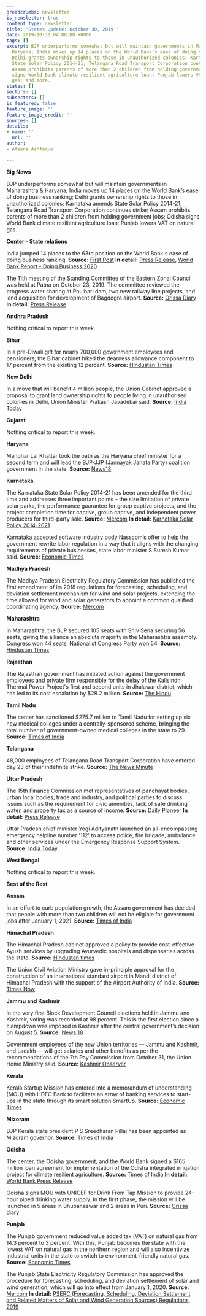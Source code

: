 ```yaml
---
breadcrumbs: newsletter
is_newsletter: true
content_type: newsletter
title: 'States Update: October 30, 2019 '
date: 2019-10-30 04:00:00 +0000
tags: []
excerpt: BJP underperforms somewhat but will maintain governments in Maharashtra &
  Haryana; India moves up 14 places on the World Bank’s ease of doing business ranking;
  Delhi grants ownership rights to those in unauthorized colonies; Karnataka amends
  State Solar Policy 2014-21; Telangana Road Transport Corporation continues strike;
  Assam prohibits parents of more than 2 children from holding government jobs; Odisha
  signs World Bank climate resilient agriculture loan; Punjab lowers VAT on natural
  gas; and more.
states: []
sectors: []
subsectors: []
is_featured: false
feature_image: ''
feature_image_credit: ''
sources: []
details:
- name: ''
  url: ''
author:
- Afeena Ashfaque

---
```

**Big News**

BJP underperforms somewhat but will maintain governments in Maharashtra & Haryana; India moves up 14 places on the World Bank’s ease of doing business ranking; Delhi grants ownership rights to those in unauthorized colonies; Karnataka amends State Solar Policy 2014-21; Telangana Road Transport Corporation continues strike; Assam prohibits parents of more than 2 children from holding government jobs; Odisha signs World Bank climate resilient agriculture loan; Punjab lowers VAT on natural gas.

**Center – State relations**

India jumped 14 places to the 63rd position on the World Bank's ease of doing business ranking. **Source:** [First Post](https://www.firstpost.com/business/india-ranks-63-in-world-banks-ease-of-doing-business-improvement-is-outcome-of-narendra-modi-govts-reforms-says-corporate-india-7548751.html) **In detail:** [Press Release](https://pib.gov.in/newsite/PrintRelease.aspx?relid=193994), [World Bank Report - Doing Business 2020](https://openknowledge.worldbank.org/bitstream/handle/10986/32436/9781464814402.pdf)

The 11th meeting of the Standing Committee of the Eastern Zonal Council was held at Patna on October 23, 2019. The committee reviewed the progress water sharing at Phulbari dam, two new railway line projects, and land acquisition for development of Bagdogra airport. **Source:** [Orissa Diary](https://orissadiary.com/11th-meeting-standing-committee-eastern-zonal-council-held-october-23-2019-patna/) **In detail:** [Press Release](https://pib.gov.in/newsite/PrintRelease.aspx?relid=193977)

**Andhra Pradesh**

Nothing critical to report this week.

**Bihar**

In a pre-Diwali gift for nearly 700,000 government employees and pensioners, the Bihar cabinet hiked the dearness allowance component to 17 percent from the existing 12 percent. **Source:** [Hindustan Times](https://www.hindustantimes.com/patna/5-da-hike-for-bihar-govt-staff-pensioners/story-WEL1CadmiGUr53QNoURIDM.html)

**New Delhi**

In a move that will benefit 4 million people, the Union Cabinet approved a proposal to grant land ownership rights to people living in unauthorised colonies in Delhi, Union Minister Prakash Javadekar said. **Source:** [India Today](https://www.indiatoday.in/india/story/delhi-centre-regularises-ownership-rights-people-unauthorised-colonies-1612305-2019-10-23)

**Gujarat**

Nothing critical to report this week.

**Haryana**

Manohar Lal Khattar took the oath as the Haryana chief minister for a second term and will lead the BJP-JJP (Jannayak Janata Party) coalition government in the state. **Source:** [News18](https://www.news18.com/news/politics/manohar-lal-khattar-takes-oath-as-haryana-cm-for-2nd-term-with-dushyant-chautala-as-deputy-2363991.html)

**Karnataka**

The Karnataka State Solar Policy 2014-21 has been amended for the third time and addresses three important points – the size limitation of private solar parks, the performance guarantee for group captive projects, and the project completion time for captive, group captive, and independent power producers for third-party sale. **Source:** [Mercom](https://mercomindia.com/karnataka-solar-policy-amended/) **In detail:** [Karnataka Solar Policy 2014-2021](https://kredlinfo.in/solargrid/Solar%20Policy%202014-2021.pdf)

Karnataka accepted software industry body Nasscom’s offer to help the government rewrite labor regulation in a way that it aligns with the changing requirements of private businesses, state labor minister S Suresh Kumar said. **Source:** [Economic Times](https://economictimes.indiatimes.com/tech/ites/nasscom-to-help-karnataka-to-rewrite-labour-regulation/articleshow/71700600.cms)

**Madhya Pradesh**

The Madhya Pradesh Electricity Regulatory Commission has published the first amendment of its 2018 regulations for forecasting, scheduling, and deviation settlement mechanism for wind and solar projects, extending the time allowed for wind and solar generators to appoint a common qualified coordinating agency. **Source:** [Mercom](https://mercomindia.com/madhya-pradesh-solar-wind-generators-qca/)

**Maharashtra**

In Maharashtra, the BJP secured 105 seats with Shiv Sena securing 56 seats, giving the alliance an absolute majority in the Maharashtra assembly. Congress won 44 seats, Nationalist Congress Party won 54. **Source:** [Hindustan Times](https://economictimes.indiatimes.com/news/elections/lok-sabha/maharashtra/maharashtra-2019-assembly-election-result-highlights/articleshow/71732960.cms)

**Rajasthan**

The Rajasthan government has initiated action against the government employees and private firm responsible for the delay of the Kalisindh Thermal Power Project's first and second units in Jhalawar district, which has led to its cost escalation by $28.2 million. **Source:** [The Hindu](https://www.thehindu.com/news/national/other-states/action-initiated-over-delay-cost-escalation-of-power-project/article29779952.ece)

**Tamil Nadu**

The center has sanctioned $275.7 million to Tamil Nadu for setting up six new medical colleges under a centrally-sponsored scheme, bringing the total number of government-owned medical colleges in the state to 29. **Source:** [Times of India](https://timesofindia.indiatimes.com/city/chennai/centre-sanctions-rs-1950-crore-for-6-new-tamil-nadu-medical-colleges/articleshowprint/71730766.cms)

**Telangana**

48,000 employees of Telangana Road Transport Corporation have entered day 23 of their indefinite strike. **Source:** [The News Minute](https://www.thenewsminute.com/article/dark-diwali-telangana-rtc-employees-strike-enters-23rd-day-111299)

**Uttar Pradesh**

The 15th Finance Commission met representatives of panchayat bodies, urban local bodies, trade and industry, and political parties to discuss issues such as the requirement for civic amenities, lack of safe drinking water, and property tax as a source of income. **Source:** [Daily Pioneer](https://www.dailypioneer.com/2019/state-editions/finance-commission-holds-meetings-in-lko.html) **In detail:** [Press Release](https://pib.gov.in/newsite/PrintRelease.aspx?relid=193930)

Uttar Pradesh chief minister Yogi Adityanath launched an all-encompassing emergency helpline number '112' to access police, fire brigade, ambulance and other services under the Emergency Response Support System. **Source:** [India Today](https://www.indiatoday.in/india/story/up-cm-yogi-adityanath-emergency-helpline-112-1613142-2019-10-26)

**West Bengal**

Nothing critical to report this week.

**Best of the Rest**

**Assam**

In an effort to curb population growth, the Assam government has decided that people with more than two children will not be eligible for government jobs after January 1, 2021. **Source:** [Times of India](https://timesofindia.indiatimes.com/city/guwahati/assam-to-implement-two-child-norm-for-government-jobs-from-2021/articleshowprint/71715585.cms)

**Himachal Pradesh**

The Himachal Pradesh cabinet approved a policy to provide cost-effective Ayush services by upgrading Ayurvedic hospitals and dispensaries across the state. **Source:** [Hindustan times](https://www.hindustantimes.com/india-news/hp-cabinet-meet-policies-to-promote-ayurveda-it-tourism-get-govt-nod/story-EXjvOFAyRp2zSsfYtyZbQJ.html)

The Union Civil Aviation Ministry gave in-principle approval for the construction of an international standard airport in Mandi district of Himachal Pradesh with the support of the Airport Authority of India. **Source:** [Times Now](https://www.timesnownews.com/business-economy/economy/article/himachal-pradesh-gets-approval-for-international-standard-airport/507689)

**Jammu and Kashmir**

In the very first Block Development Council elections held in Jammu and Kashmir, voting was recorded at 98 percent. This is the first election since a clampdown was imposed in Kashmir after the central government’s decision on August 5. **Source:** [News 18](https://www.news18.com/news/politics/more-than-98-voting-recorded-in-jammu-and-kashmirs-first-block-development-council-polls-2361597.html)

Government employees of the new Union territories — Jammu and Kashmir, and Ladakh — will get salaries and other benefits as per the recommendations of the 7th Pay Commission from October 31, the Union Home Ministry said. **Source:** [Kashmir Observer](https://kashmirobserver.net/2019/10/22/govt-employees-of-uts-of-jkladakh-to-get-7th-cpc-allowances-from-31-oct/)

**Kerala**

Kerala Startup Mission has entered into a memorandum of understanding (MOU) with HDFC Bank to facilitate an array of banking services to start-ups in the state through its smart solution SmartUp. **Source:** [Economic Times](https://economictimes.indiatimes.com/small-biz/startups/newsbuzz/ksum-ties-up-with-hdfc-bank-for-enabling-market-access-to-startups/articleshow/71754890.cms)

**Mizoram**

BJP Kerala state president P S Sreedharan Pillai has been appointed as Mizoram governor. **Source:** [Times of India](https://timesofindia.indiatimes.com/india/p-s-sreedharan-pillai-is-new-mizoram-governor/articleshowprint/71766540.cms)

**Odisha**

The center, the Odisha government, and the World Bank signed a $165 million loan agreement for implementation of the Odisha integrated irrigation project for climate resilient agriculture. **Source:** [Times of India](https://timesofindia.indiatimes.com/city/bhubaneswar/new-world-bank-project-to-support-climate-resilient-agriculture-in-odisha/articleshow/71755224.cms) **In detail:** [World Bank Press Release](https://www.worldbank.org/en/news/press-release/2019/10/24/world-bank-support-climate-resilient-agriculture-odisha-smallholder-farmers)

Odisha signs MOU with UNICEF for Drink From Tap Mission to provide 24-hour piped drinking water supply. In the first phase, the mission will be launched in 5 areas in Bhubaneswar and 2 areas in Puri. **Source:** [Orissa diary](https://orissadiary.com/odisha-signs-mou-unicef-drink-tap-mission/)

**Punjab**

The Punjab government reduced value added tax (VAT) on natural gas from 14.3 percent to 3 percent. With this, Punjab becomes the state with the lowest VAT on natural gas in the northern region and will also incentivize industrial units in the state to switch to environment-friendly natural gas. **Source:** [Economic Times](https://energy.economictimes.indiatimes.com/news/oil-and-gas/punjab-govt-reduces-vat-on-natural-gas-to-3-pc/71769221)

The Punjab State Electricity Regulatory Commission has approved the procedure for forecasting, scheduling, and deviation settlement of solar and wind generation, which will go into effect from January 1, 2020. **Source:** [Mercom](https://mercomindia.com/punjab-solar-wind-deviation-jan-2020/) **In detail:** [PSERC (Forecasting, Scheduling, Deviation Settlement and Related Matters of Solar and Wind Generation Sources) Regulations, 2019](https://www.pserc.gov.in/pages/notification-no-135.pdf)

